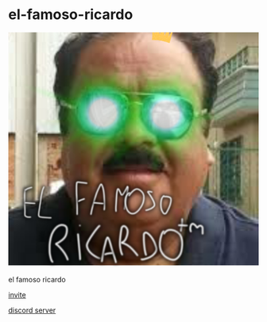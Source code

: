 # el-famoso-ricardo
![Image](/img/tm.png "famoso ricardo")

el famoso ricardo

[invite](https://discordapp.com/oauth2/authorize?client_id=476139360870334464&permissions=8&scope=bot)

[discord server](https://discordapp.com/invite/NGV4RNS)
